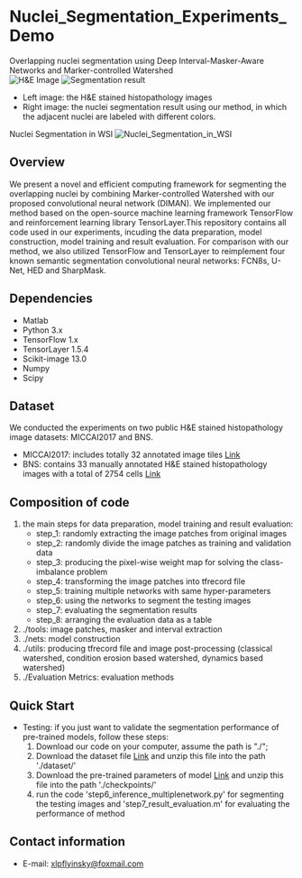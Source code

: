 # Nuclei_Segmentation_Experiments_Demo
Overlapping nuclei segmentation using Deep Interval-Masker-Aware Networks and Marker-controlled Watershed  
![H&E Image](https://github.com/appiek/Nuclei_Segmentation_Experiments_Demo/blob/master/160120_152.png?raw=true)
![Segmentation result](https://github.com/appiek/Nuclei_Segmentation_Experiments_Demo/blob/master/Slide_160120_152_fg_interval_marker_watershedrgb_result.png?raw=true)  

* Left image: the H&E stained histopathology images  
* Right image: the nuclei segmentation result using our method, in which the adjacent nuclei are labeled with different colors.

Nuclei Segmentation in WSI
![Nuclei_Segmentation_in_WSI](https://github.com/appiek/Nuclei_Segmentation_Experiments_Demo/blob/master/Nuclei_Segmentation_in_WSI_Demo.gif?raw=true)

## Overview
We present a novel and efficient computing framework for segmenting the overlapping nuclei by combining Marker-controlled Watershed with our proposed convolutional neural network (DIMAN). 
We implemented our method based on the open-source machine learning framework TensorFlow  and reinforcement learning library TensorLayer.This repository contains all code used in our experiments, incuding the data preparation, model construction, model training and
result evaluation. For comparison with our method, we also utilized TensorFlow and TensorLayer to reimplement four known semantic segmentation convolutional neural networks: FCN8s, U-Net, HED and SharpMask.

## Dependencies  
* Matlab
* Python 3.x
* TensorFlow 1.x
* TensorLayer 1.5.4
* Scikit-image 13.0
* Numpy
* Scipy

## Dataset
We conducted the experiments on two public H&E stained histopathology image datasets: MICCAI2017 and BNS.  
* MICCAI2017:  includes totally 32 annotated image tiles [Link](http://miccai.cloudapp.net/competitions/)
* BNS: contains 33 manually annotated H&E stained histopathology
images with a total of 2754 cells [Link](https://peterjacknaylor.github.io/)  

## Composition of code
1. the main steps for data preparation, model training and result evaluation:
    * step_1: randomly extracting the image patches from original images 
    * step_2: randomly divide the image patches as training and validation data
    * step_3: producing the pixel-wise weight map for solving the class-imbalance problem
    * step_4: transforming the image patches into tfrecord file
    * step_5: training multiple networks with same hyper-parameters
    * step_6: using the networks to segment the testing images
    * step_7: evaluating the segmentation results 
    * step_8: arranging the evaluation data as a table
2. ./tools: image patches, masker and interval extraction 
3. ./nets: model construction
4. ./utils: producing tfrecord file and image post-processing (classical watershed, condition erosion based watershed, dynamics
based watershed)
5. ./Evaluation Metrics: evaluation methods

## Quick Start
* Testing: if you just want to validate the segmentation performance of pre-trained models, follow these steps:
   1. Download our code on your computer, assume the path is "./";
   2. Download the dataset file [Link](https://drive.google.com/open?id=1IHmVVTjCVfOsPYNu8AjeIkgg7xnVMrVh) and unzip this file into the path './dataset/'
   3. Download the pre-trained parameters of model [Link](https://drive.google.com/open?id=1EZVsQW7PCQ8qhaTq0Eyo6Hv3RYbdz8_t) and unzip this file into the path './checkpoints/'
   4. run the code 'step6_inference_multiplenetwork.py' for segmenting the testing images and 'step7_result_evaluation.m' for evaluating the performance of method

## Contact information  
* E-mail: xlpflyinsky@foxmail.com
